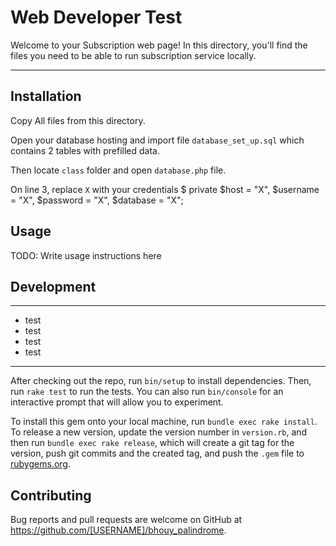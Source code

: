 # Web Developer Test

Welcome to your Subscription web page! In this directory, you'll find the files you need to be able to run subscription service locally.

---
## Installation

Copy All files from this directory.

Open your database hosting and import file `database_set_up.sql` which contains 2 tables with prefilled data.

Then locate `class` folder and open `database.php` file.

On line 3, replace `X` with your credentials $ private $host = "X", $username = "X", $password = "X", $database = "X";

## Usage

TODO: Write usage instructions here

## Development
---
- test
- test
- test
- test
---
After checking out the repo, run `bin/setup` to install dependencies. Then, run `rake test` to run the tests. You can also run `bin/console` for an interactive prompt that will allow you to experiment.

To install this gem onto your local machine, run `bundle exec rake install`. To release a new version, update the version number in `version.rb`, and then run `bundle exec rake release`, which will create a git tag for the version, push git commits and the created tag, and push the `.gem` file to [rubygems.org](https://rubygems.org).

## Contributing

Bug reports and pull requests are welcome on GitHub at https://github.com/[USERNAME]/bhouy_palindrome.
